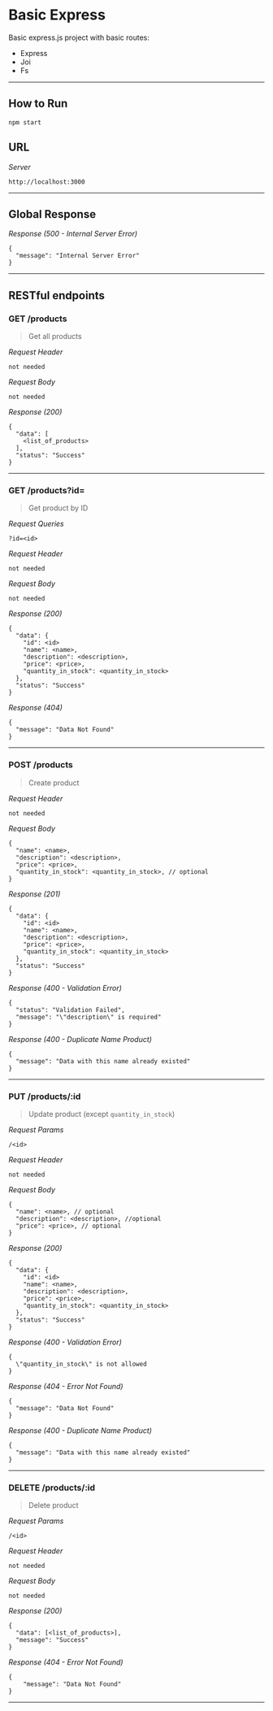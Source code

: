 # Basic Express

Basic express.js project with basic routes:
* Express
* Joi
* Fs

---

## How to Run
```
npm start
```

## URL

_Server_
```
http://localhost:3000
```
---


## Global Response

_Response (500 - Internal Server Error)_
```
{
  "message": "Internal Server Error"
}
```
---


## RESTful endpoints

### GET /products

> Get all products

_Request Header_
```
not needed
```

_Request Body_
```
not needed
```

_Response (200)_
```
{
  "data": [
    <list_of_products>
  ],
  "status": "Success"
}
```
  
---  
  
### GET /products?id=

> Get product by ID

_Request Queries_
```
?id=<id>
```

_Request Header_
```
not needed
```

_Request Body_
```
not needed
```

_Response (200)_
```
{
  "data": {
    "id": <id>
    "name": <name>,
    "description": <description>,
    "price": <price>,
    "quantity_in_stock": <quantity_in_stock>
  },
  "status": "Success"
}
```

_Response (404)_
```
{
  "message": "Data Not Found"
}
```

---

### POST /products

> Create product

_Request Header_
```
not needed
```

_Request Body_
```
{
  "name": <name>,
  "description": <description>,
  "price": <price>,
  "quantity_in_stock": <quantity_in_stock>, // optional
}
```

_Response (201)_
```
{
  "data": {
    "id": <id>
    "name": <name>,
    "description": <description>,
    "price": <price>,
    "quantity_in_stock": <quantity_in_stock>
  },
  "status": "Success"
}
```

_Response (400 - Validation Error)_
```
{
  "status": "Validation Failed",
  "message": "\"description\" is required"
}
```

_Response (400 - Duplicate Name Product)_
```
{
  "message": "Data with this name already existed"
}
```

---

### PUT /products/:id

> Update product (except `quantity_in_stock`)

_Request Params_
```
/<id>
```
_Request Header_
```
not needed
```

_Request Body_
```
{
  "name": <name>, // optional
  "description": <description>, //optional
  "price": <price>, // optional
}
```

_Response (200)_
```
{
  "data": {
    "id": <id>
    "name": <name>,
    "description": <description>,
    "price": <price>,
    "quantity_in_stock": <quantity_in_stock>
  },
  "status": "Success"
}
```

_Response (400 - Validation Error)_
```
{ 
  \"quantity_in_stock\" is not allowed
}
```

_Response (404 - Error Not Found)_
```
{
  "message": "Data Not Found"
}
```

_Response (400 - Duplicate Name Product)_
```
{
  "message": "Data with this name already existed"
}
```

---

### DELETE /products/:id

> Delete product

_Request Params_
```
/<id>
```

_Request Header_
```
not needed
```

_Request Body_
```
not needed
```

_Response (200)_
```
{
  "data": [<list_of_products>],
  "message": "Success"
}
```

_Response (404 - Error Not Found)_
```
{
    "message": "Data Not Found"
}
```
  
---
